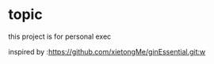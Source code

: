 # topic
this project is for personal exec

inspired by :https://github.com/xietongMe/ginEssential.git:w
